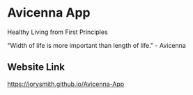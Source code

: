 # Avicenna App
Healthy Living from First Principles

"Width of life is more important than length of life." - Avicenna

## Website Link
https://jorysmith.github.io/Avicenna-App
